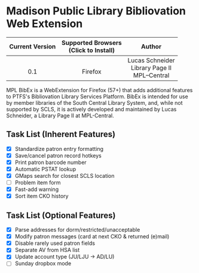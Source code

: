 # Madison Public Library Bibliovation Web Extension

| Current Version | Supported Browsers<br>(Click to Install)    | Author          |
| :-------------: | :-----------------------------------------: | :-------------: |
| <br>0.1         | <br>Firefox | Lucas Schneider<br>Library Page II<br>MPL–Central |

MPL BibEx is a WebExtension for Firefox (57+) that adds additional features to PTFS's Bibliovation Library Services Platform. BibEx is intended for use by member libraries of the South Central Library System, and, while not supported by SCLS, it is actively developed and maintained by Lucas Schneider, a Library Page II at MPL-Central.

## Task List (Inherent Features)
- [x] Standardize patron entry formatting
- [x] Save/cancel patron record hotkeys
- [x] Print patron barcode number
- [x] Automatic PSTAT lookup
- [x] GMaps search for closest SCLS location
- [ ] Problem item form
- [x] Fast-add warning
- [x] Sort item CKO history

## Task List (Optional Features)
- [x] Parse addresses for dorm/restricted/unacceptable
- [x] Modify patron messages (card at next CKO & returned (e)mail)
- [x] Disable rarely used patron fields
- [x] Separate AV from HSA list
- [x] Update account type (JU/LJU -> AD/LU)
- [ ] Sunday dropbox mode
